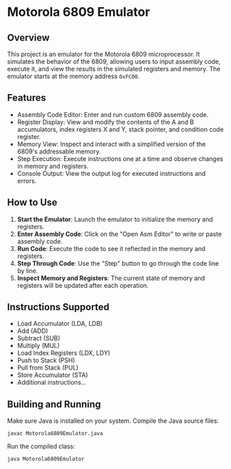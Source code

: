 # Motorola 6809 Emulator

## Overview
This project is an emulator for the Motorola 6809 microprocessor. It simulates the behavior of the 6809, allowing users to input assembly code, execute it, and view the results in the simulated registers and memory. The emulator starts at the memory address `0xFC00`.
## Features
- Assembly Code Editor: Enter and run custom 6809 assembly code.
- Register Display: View and modify the contents of the A and B accumulators, index registers X and Y, stack pointer, and condition code register.
- Memory View: Inspect and interact with a simplified version of the 6809's addressable memory.
- Step Execution: Execute instructions one at a time and observe changes in memory and registers.
- Console Output: View the output log for executed instructions and errors.

## How to Use
1. **Start the Emulator**: Launch the emulator to initialize the memory and registers.
2. **Enter Assembly Code**: Click on the "Open Asm Editor" to write or paste assembly code.
3. **Run Code**: Execute the code to see it reflected in the memory and registers.
4. **Step Through Code**: Use the "Step" button to go through the code line by line.
5. **Inspect Memory and Registers**: The current state of memory and registers will be updated after each operation.

## Instructions Supported
- Load Accumulator (LDA, LDB)
- Add (ADD)
- Subtract (SUB)
- Multiply (MUL)
- Load Index Registers (LDX, LDY)
- Push to Stack (PSH)
- Pull from Stack (PUL)
- Store Accumulator (STA)
- Additional instructions...

## Building and Running
Make sure Java is installed on your system.
Compile the Java source files:
```shell
javac Motorola6809Emulator.java
```
Run the compiled class:
```shell
java Motorola6809Emulator
```

